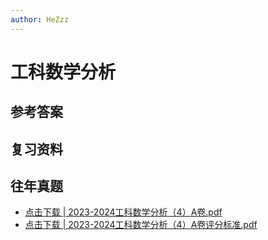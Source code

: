 ```yaml
---
author: HeZzz
---
```


# 工科数学分析


## 参考答案


## 复习资料


## 往年真题

- [点击下载 | 2023-2024工科数学分析（4）A卷.pdf](https://cs-speedrun.github.io/cs-speedrun-documents/%E5%B7%A5%E7%A7%91%E6%95%B0%E5%AD%A6%E5%88%86%E6%9E%90/%E5%BE%80%E5%B9%B4%E7%9C%9F%E9%A2%98/2023-2024%E5%B7%A5%E7%A7%91%E6%95%B0%E5%AD%A6%E5%88%86%E6%9E%90%EF%BC%884%EF%BC%89A%E5%8D%B7.pdf)
- [点击下载 | 2023-2024工科数学分析（4）A卷评分标准.pdf](https://cs-speedrun.github.io/cs-speedrun-documents/%E5%B7%A5%E7%A7%91%E6%95%B0%E5%AD%A6%E5%88%86%E6%9E%90/%E5%BE%80%E5%B9%B4%E7%9C%9F%E9%A2%98/2023-2024%E5%B7%A5%E7%A7%91%E6%95%B0%E5%AD%A6%E5%88%86%E6%9E%90%EF%BC%884%EF%BC%89A%E5%8D%B7%E8%AF%84%E5%88%86%E6%A0%87%E5%87%86.pdf)